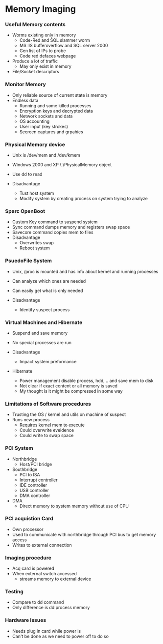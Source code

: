 
# Memory Imaging

### Useful Memory contents
- Worms existing only in memory
    - Code-Red and SQL slammer worm
    - MS IIS bufferoverflow and SQL server 2000
    - Gen list of IPs to probe
    - Code red defaces webpage
- Produce a lot of traffic
    - May only exist in memory
- File/Socket descriptors

### Monitor Memory
- Only reliable source of current state is memory
- Endless data
    - Running and some killed processes
    - Encryption keys and decrypted data
    - Network sockets and data
    - OS accounting
    - User input (key strokes)
    - Secreen captures and grpahics

### Physical Memory device
- Unix is /dev/mem and /dev/kmem
- Windows 2000 and XP \\.\PhysicalMemory object
- Use dd to read

- Disadvantage
    - Tust host system
    - Modify system by creating process on system trying to analyze

### Sparc OpenBoot
- Custom Key command to suspend system
- Sync command dumps memory and registers swap space
- Savecore command copies mem to files
- Disadvantage
    - Overwrites swap 
    - Reboot system


### PsuedoFile System
- Unix, /proc is mounted and has info about kernel and running processes
- Can analyze which ones are needed
- Can easily get what is only needed

- Disadvantage
    - Identify suspect process

### Virtual Machines and Hibernate
- Suspend and save memory
- No special processes are run
- Disadvantage
    - Impact system preformance

- Hibernate
    - Power management disable process, hdd, .. and save mem to disk
    - Not clear if exact content or all memory is saved
    - My thought is it might be compressed in some way


### Limitations of Software procedures
- Trusting the OS / kernel and utils on machine of suspect
- Runs new process
    - Requires kernel mem to execute
    - Could overwrite eveidence
    - Could write to swap space

### PCI System
- Northbridge 
    - Host/PCI bridge
- Southbridge
    - PCI to ISA
    - Interrupt controller
    - IDE controller
    - USB controller
    - DMA controller
- DMA 
    - Direct memory to system memory without use of CPU


### PCI acquistion Card
- Own processor
- Used to communicate with northbridge through PCI bus to get memory access
- Writes to external connection


### Imaging procedure
- Acq card is powered 
- When external switch accessed
    - streams memory to external device

### Testing
- Compare to dd command
- Only difference is dd process memory

### Hardware Issues
- Needs plug in card while power is 
- Can't be done as we need to power off to do so

